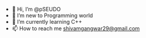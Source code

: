 - 👋 Hi, I’m @pSEUDO
- 👀 I’m new to Programming world
- 🌱 I’m currently learning C++
- 📫 How to reach me shivamgangwar29@gmail.com

<!---
P-S-E-U-D-O/P-S-E-U-D-O is a ✨ special ✨ repository because its `README.md` (this file) appears on your GitHub profile.
You can click the Preview link to take a look at your changes.
--->
